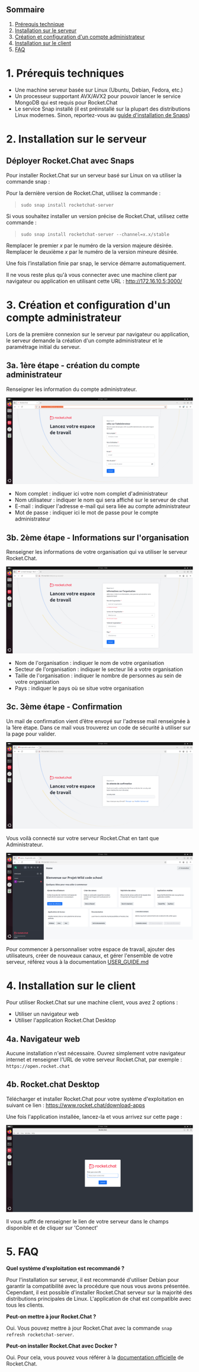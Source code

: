## Sommaire

1. [Prérequis technique](#prerequis-technique)
2. [Installation sur le serveur](#installation-sur-le-serveur)
3. [Création et configuration d'un compte administrateur](#creation-et-configuration-d'un-compte-administrateur)
4. [Installation sur le client](#installation-sur-le-client)
5. [FAQ](#faq)

# 1. Prérequis techniques
<span id="prerequis-techniques"></span>
- Une machine serveur basée sur Linux (Ubuntu, Debian, Fedora, etc.)
- Un processeur supportant AVX/AVX2 pour pouvoir lancer le service MongoDB qui est requis pour Rocket.Chat
- Le service Snap installé (il est préinstallé sur la plupart des distributions Linux modernes. Sinon, reportez-vous au [guide d'installation de Snaps](https://snapcraft.io/docs/installing-snapd))
# 2. Installation sur le serveur
<span id="installation-sur-le-serveur"></span>
## Déployer Rocket.Chat avec Snaps

Pour installer Rocket.Chat sur un serveur basé sur Linux on va utiliser la commande snap :

Pour la dernière version de Rocket.Chat, utilisez la commande :
>`sudo snap install rocketchat-server`
	
Si vous souhaitez installer un version précise de Rocket.Chat, utilisez cette commande :
>`sudo snap install rocketchat-server --channel=x.x/stable`

Remplacer le premier *x* par le numéro de la version majeure désirée.
Remplacer le deuxième *x* par le numéro de la version mineure désirée.

Une fois l’installation finie par snap, le service démarre automatiquement.

Il ne vous reste plus qu'à vous connecter avec une machine client par navigateur ou application en utilisant cette URL : http://172.16.10.5:3000/

# 3. Création et configuration d'un compte administrateur
<span id="creation-et-configuration-d'un-compte-administrateur"></span>
Lors de la première connexion sur le serveur par navigateur ou application,
le serveur demande la création d'un compte administrateur et le paramétrage initial du serveur.

## 3a. 1ère étape - création du compte administrateur

Renseigner les information du compte administrateur.

![admin_config](Ressources/install_imgs/Install_admin_config.png)

- Nom complet : indiquer ici votre nom complet d'administrateur
- Nom utilisateur : indiquer le nom qui sera affiché sur le serveur de chat
- E-mail : indiquer l'adresse e-mail qui sera liée au compte administrateur
- Mot de passe : indiquer ici le mot de passe pour le compte administrateur

## 3b. 2ème étape - Informations sur l'organisation

Renseigner les informations de votre organisation qui va utiliser le serveur Rocket.Chat.

![orga_config](Ressources/install_imgs/install_orga_config.png)

- Nom de l'organisation : indiquer le nom de votre organisation
- Secteur de l'organisation : indiquer le secteur lié a votre organisation 
- Taille de l'organisation : indiquer le nombre de personnes  au sein de votre organisation
- Pays : indiquer le pays où se situe votre organisation

## 3c. 3ème étape - Confirmation

Un mail de confirmation vient d’être envoyé sur l'adresse mail renseignée à la 1ère étape.
Dans ce mail vous trouverez un code de sécurité à utiliser sur la page pour valider.

![security_check](Ressources/install_imgs/install_security_check.png)

Vous voilà connecté sur votre serveur Rocket.Chat en tant que Administrateur.

![admin_dashboard](Ressources/install_imgs/install_admin_dashboard.png)

Pour commencer à personnaliser votre espace de travail, ajouter des utilisateurs, créer de nouveaux canaux, et gérer l'ensemble de votre serveur, référez vous à la documentation [USER_GUIDE.md](https://github.com/WildCodeSchool/TSSR-2503-P1-G2-ServeurDeChat/blob/c5851948e9ee321d73bdbf4ff8a145df496df95e/USER_GUIDE.md)

# 4. Installation sur le client
<span id="installation-sur-le-client"></span>
Pour utiliser Rocket.Chat sur une machine client, vous avez 2 options :

- Utiliser un navigateur web
- Utiliser l'application Rocket.Chat Desktop

## 4a. Navigateur web

Aucune installation n'est nécessaire. Ouvrez simplement votre navigateur internet et renseigner l'URL de votre serveur Rocket.Chat, par exemple : `https://open.rocket.chat`

## 4b. Rocket.chat Desktop

Télécharger et installer Rocket.Chat pour votre système d'exploitation en suivant ce lien : 
https://www.rocket.chat/download-apps

Une fois l'application installée, lancez-la et vous arrivez sur cette page :

![app_connect](Ressources/install_imgs/install_app_connect.png)

Il vous suffit de renseigner le lien de votre serveur dans le champs disponible et de cliquer sur 'Connect'


# 5. FAQ
<span id="faq"></span>

**Quel système d’exploitation est recommandé ?** 

Pour l'installation sur serveur, il est recommandé d'utiliser Debian pour garantir la compatibilité avec la procédure que nous vous avons présentée. Cependant, il est possible d'installer Rocket.Chat serveur sur la majorité des distributions principales de Linux. L'application de chat est compatible avec tous les clients.

**Peut-on mettre à jour Rocket.Chat ?** 

Oui. Vous pouvez mettre à jour Rocket.Chat avec la commande `snap refresh rocketchat-server`.

**Peut-on installer Rocket.Chat avec Docker ?**

Oui. Pour cela, vous pouvez vous référer à la [documentation officielle](https://docs.rocket.chat/docs/deploy-with-docker-docker-compose) de Rocket.Chat.
